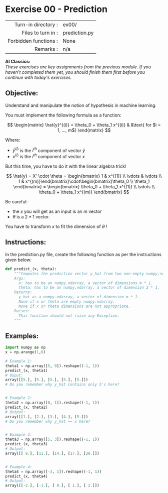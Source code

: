 # Exercise 00 - Prediction

|                         |                    |
| -----------------------:| ------------------ |
|   Turn-in directory :   |  ex00/             |
|   Files to turn in :    |  prediction.py     |
|   Forbidden functions : |  None              |
|   Remarks :             |  n/a               |

**AI Classics:**   
*These exercises are key assignments from the previous module. If you haven't completed them yet, you should finish them first before you continue with today's exercises.*

## Objective:
Understand and manipulate the notion of hypothesis in machine learning.

You must implement the following formula as a function:  

$$
\begin{matrix}
\hat{y}^{(i)} = \theta_0 + \theta_1 x^{(i)} & &\text{ for $i = 1, ..., m$}
\end{matrix}
$$  

Where:
- $\hat{y}^{(i)}$ is the $i^{th}$ component of vector $\hat{y}$
- $x^{(i)}$ is the $i^{th}$ component of vector $x$

But this time, you have to do it with the linear algebra trick!  

$$
\hat{y} = X' \cdot \theta = \begin{bmatrix} 1 & x^{(1)} \\ \vdots & \vdots \\ 1 & x^{(m)}\end{bmatrix}\cdot\begin{bmatrix}\theta_0 \\ \theta_1 \end{bmatrix} = \begin{bmatrix} \theta_0 + \theta_1 x^{(1)} \\ \vdots \\ \theta_0 + \theta_1 x^{(m)} \end{bmatrix}
$$


Be careful:
- the $x$ you will get as an input is an $m$ vector
- $\theta$ is a $2 * 1$ vector.

You have to transform $x$ to fit the dimension of $\theta$ !

## Instructions:
In the prediction.py file, create the following function as per the instructions given below:
```python
def predict_(x, theta):
    """Computes the prediction vector y_hat from two non-empty numpy.ndarray.
    Args:
      x: has to be an numpy.ndarray, a vector of dimensions m * 1.
      theta: has to be an numpy.ndarray, a vector of dimension 2 * 1.
    Returns:
      y_hat as a numpy.ndarray, a vector of dimension m * 1.
      None if x or theta are empty numpy.ndarray.
      None if x or theta dimensions are not appropriate.
    Raises:
      This function should not raise any Exception.
    """
```

## Examples:

```python
import numpy as np
x = np.arange(1,6)

# Example 1:
theta1 = np.array([5, 0]).reshape((-1, 1))
predict_(x, theta1)
# Ouput:
array([[5.], [5.], [5.], [5.], [5.]])
# Do you remember why y_hat contains only 5's here?  


# Example 2:
theta2 = np.array([0, 1]).reshape((-1, 1))
predict_(x, theta2)
# Output:
array([[1.], [2.], [3.], [4.], [5.]])
# Do you remember why y_hat == x here?  


# Example 3:
theta3 = np.array([5, 3]).reshape((-1, 1))
predict_(x, theta3)
# Output:
array([[ 8.], [11.], [14.], [17.], [20.]])


# Example 4:
theta4 = np.array([-3, 1]).reshape((-1, 1))
predict_(x, theta4)
# Output:
array([[-2.], [-1.], [ 0.], [ 1.], [ 2.]])
```
